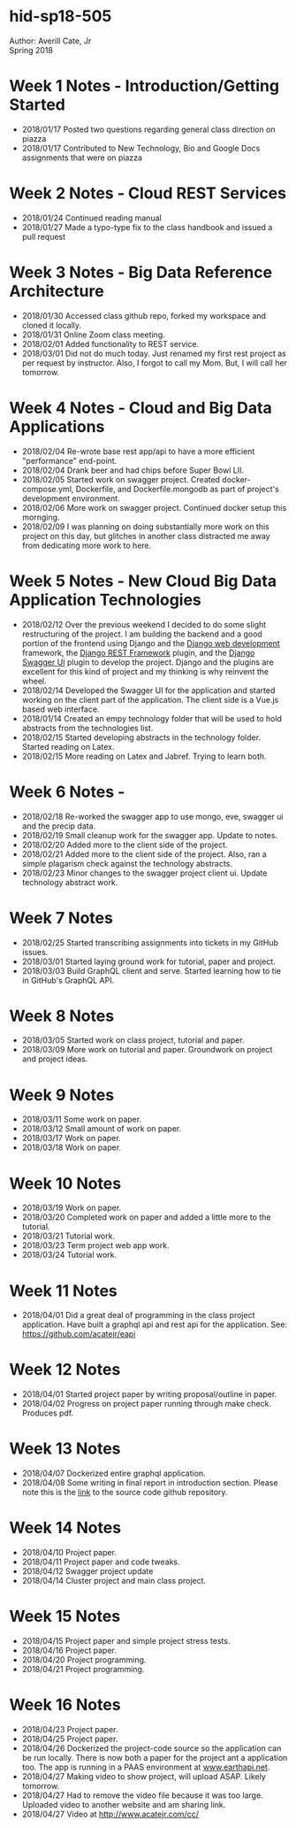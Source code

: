 # hid-sp18-505

Author: Averill Cate, Jr  
Spring 2018  

#  Week 1 Notes - Introduction/Getting Started 
* 2018/01/17 Posted two questions regarding general class direction on piazza  
* 2018/01/17 Contributed to New Technology, Bio and Google Docs assignments that were on piazza  

#  Week 2 Notes - Cloud REST Services
* 2018/01/24 Continued reading manual  
* 2018/01/27 Made a typo-type fix to the class handbook and issued a pull request  

# Week 3 Notes - Big Data Reference Architecture
* 2018/01/30 Accessed class github repo, forked my workspace and cloned it locally.
* 2018/01/31 Online Zoom class meeting.
* 2018/02/01 Added functionality to REST service.
* 2018/03/01 Did not do much today.  Just renamed my first rest project as per request by instructor.  Also, I forgot to call my Mom.  But, I will call her tomorrow.

# Week 4 Notes - Cloud and Big Data Applications
* 2018/02/04 Re-wrote base rest app/api to have a more efficient "performance" end-point.  
* 2018/02/04 Drank beer and had chips before Super Bowl LII.  
* 2018/02/05 Started work on swagger project.  Created docker-compose.yml, Dockerfile, and Dockerfile.mongodb as part of project's development environment.  
* 2018/02/06 More work on swagger project.  Continued docker setup this mornging.  
* 2018/02/09 I was planning on doing substantially more work on this project on this day, but glitches in another class distracted me away from dedicating more work to here.

# Week 5 Notes - New Cloud Big Data Application Technologies
* 2018/02/12 Over the previous weekend I decided to do some slight restructuring of the project.  I am building the backend and a good portion of the frontend using Django and the [Django web development](https://www.djangoproject.com/) framework, the [Django REST Framework](http://www.django-rest-framework.org/) plugin, and the [Django Swagger UI](https://marcgibbons.com/django-rest-swagger/) plugin to develop the project.  Django and the plugins are excellent for this kind of project and my thinking is why reinvent the wheel.  
* 2018/02/14 Developed the Swagger UI for the application and started working on the client part of the application.  The client side is a Vue.js based web interface.  
* 2018/01/14 Created an empy technology folder that will be used to hold abstracts from the technologies list.  
* 2018/02/15 Started developing abstracts in the technology folder.  Started reading on Latex.  
* 2018/02/15 More reading on Latex and Jabref.  Trying to learn both.  

# Week 6 Notes -
* 2018/02/18 Re-worked the swagger app to use mongo, eve, swagger ui and the precip data.
* 2018/02/19 Small cleanup work for the swagger app.  Update to notes.
* 2018/02/20 Added more to the client side of the project.
* 2018/02/21 Added more to the client side of the project.  Also, ran a simple plagarism check against the technology abstracts.
* 2018/02/23 Minor changes to the swagger project client ui.  Update technology abstract work.

# Week 7 Notes
* 2018/02/25 Started transcribing assignments into tickets in my GitHub issues.  
* 2018/03/01 Started laying ground work for tutorial, paper and project.  
* 2018/03/03 Build GraphQL client and serve.  Started learning how to tie in GitHub's GraphQL API.    

# Week 8 Notes
* 2018/03/05 Started work on class project, tutorial and paper.
* 2018/03/09 More work on tutorial and paper.  Groundwork on project and project ideas.

# Week 9 Notes
* 2018/03/11 Some work on paper.  
* 2018/03/12 Small amount of work on paper.  
* 2018/03/17 Work on paper.
* 2018/03/18 Work on paper.

# Week 10 Notes
* 2018/03/19 Work on paper.
* 2018/03/20 Completed work on paper and added a little more to the tutorial.
* 2018/03/21 Tutorial work.
* 2018/03/23 Term project web app work.
* 2018/03/24 Tutorial work.

# Week 11 Notes
* 2018/04/01 Did a great deal of programming in the class project application.  Have built a graphql api and rest api for the application.  See: https://github.com/acatejr/eapi  

# Week 12 Notes
* 2018/04/01 Started project paper by writing proposal/outline in paper.  
* 2018/04/02 Progress on project paper running through make check.  Produces pdf.  

# Week 13 Notes
* 2018/04/07 Dockerized entire graphql application.  
* 2018/04/08 Some writing in final report in introduction section.  Please note this is the [link](https://github.com/acatejr/eapi) to the source code github repository.  

# Week 14 Notes
* 2018/04/10 Project paper.  
* 2018/04/11 Project paper and code tweaks.  
* 2018/04/12 Swagger project update
* 2018/04/14 Cluster project and main class project.  

# Week 15 Notes
* 2018/04/15 Project paper and simple project stress tests.  
* 2018/04/16 Project paper.  
* 2018/04/20 Project programming.  
* 2018/04/21 Project programming.  

# Week 16 Notes
* 2018/04/23 Project paper.  
* 2018/04/25 Project paper.  
* 2018/04/26 Dockerized the project-code source so the application can be run locally.  There is now both a paper for the project ant a application too.  The app is running in a PAAS environment at www.earthapi.net.
* 2018/04/27 Making video to show project, will upload ASAP.  Likely tomorrow.  
* 2018/04/27 Had to remove the video file because it was too large.  Uploaded video to another website and am sharing link.
* 2018/04/27 Video at http://www.acatejr.com/cc/

